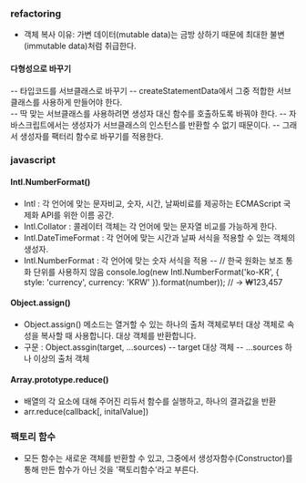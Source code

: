 ### refactoring

- 객체 복사 이유: 가변 데이터(mutable data)는 금방 상하기 때문에 최대한 불변(immutable data)처럼 취급한다.

#### 다형성으로 바꾸기

-- 타입코드를 서브클래스로 바꾸기
-- createStatementData에서 그중 적합한 서브클래스를 사용하게 만들어야 한다.  
-- 딱 맞는 서브클래스를 사용하려면 생성자 대신 함수를 호출하도록 바꿔야 한다.
-- 자바스크립트에서는 생성자가 서브클래스의 인스턴스를 반환할 수 없기 때문이다.
-- 그래서 생성자를 팩터리 함수로 바꾸기를 적용한다.

### javascript

#### Intl.NumberFormat()

- Intl : 각 언어에 맞는 문자비교, 숫자, 시간, 날짜비료를 제공하는 ECMAScript 국제화 API를 위한 이름 공간.
- Intl.Collator : 콜레이터 객체는 각 언어에 맞는 문자열 비교를 가능하게 한다.
- Intl.DateTimeFormat : 각 언어에 맞는 시간과 날짜 서식을 적용할 수 있는 객체의 생성자.
- Intl.NumberFormat : 각 언어에 맞는 숫자 서식을 적용
  -- // 한국 원화는 보조 통화 단위를 사용하지 않음
  console.log(new Intl.NumberFormat('ko-KR', { style: 'currency', currency: 'KRW' }).format(number));
  // → ₩123,457

#### Object.assign()

- Object.assign() 메소드는 열거할 수 있는 하나의 출처 객체로부터 대상 객체로 속성을 복사할 때 사용합니다. 대상 객체를 반환합니다.
- 구문 : Object.assgin(target, ...sources)
  -- target 대상 객체
  -- ...sources 하나 이상의 출처 객체

#### Array.prototype.reduce()

- 배열의 각 요소에 대해 주어진 리듀서 함수를 실행하고, 하나의 결과값을 반환
- arr.reduce(callback[, initalValue])

### 팩토리 함수

- 모든 함수는 새로운 객체를 반환할 수 있고, 그중에서 생성자함수(Constructor)를 통해 만든 함수가 아닌 것을 '팩토리함수'라고 부른다.
